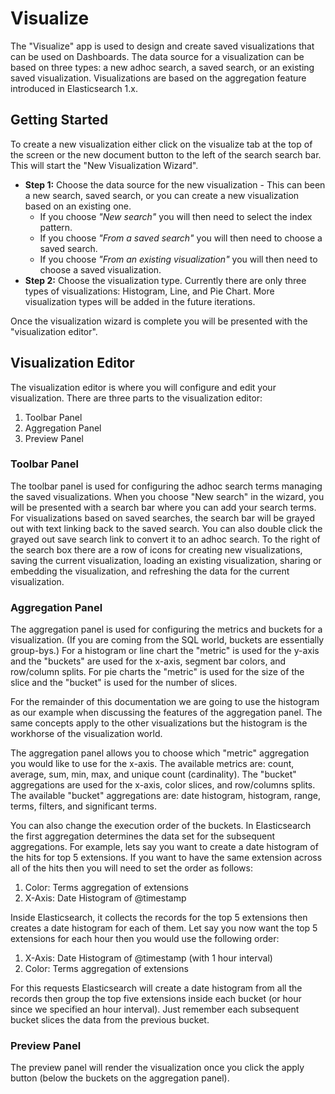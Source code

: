 # Visualize

The "Visualize" app is used to design and create saved visualizations that can be used on Dashboards. The data source for a visualization can be based on three types: a new adhoc search, a saved search, or an existing saved visualization. Visualizations are based on the aggregation feature introduced in Elasticsearch 1.x.

## Getting Started

To create a new visualization either click on the visualize tab at the top of the screen or the new document button to the left of the search search bar. This will start the "New Visualization Wizard".

* **Step 1:** Choose the data source for the new visualization - This can been a new search, saved search, or you can create a new visualization based on an existing one.
  * If you choose *"New search"* you will then need to select the index pattern.
  * If you choose *"From a saved search"* you will then need to choose a saved search.
  * If you choose *"From an existing visualization"* you will then need to choose a saved visualization.
* **Step 2:** Choose the visualization type. Currently there are only three types of visualizations: Histogram, Line, and Pie Chart. More visualization types will be added in the future iterations.

Once the visualization wizard is complete you will be presented with the "visualization editor".

## Visualization Editor

The visualization editor is where you will configure and edit your visualization. There are three parts to the visualization editor:

1. Toolbar Panel
1. Aggregation Panel
1. Preview Panel

### Toolbar Panel

The toolbar panel is used for configuring the adhoc search terms managing the saved visualizations. When you choose "New search" in the wizard, you will be presented with a search bar where you can add your search terms. For visualizations based on saved searches, the search bar will be grayed out with text linking back to the saved search. You can also double click the grayed out save search link to convert it to an adhoc search. To the right of the search box there are a row of icons for creating new visualizations, saving the current visualization, loading an existing visualization, sharing or embedding the visualization, and refreshing the data for the current visualization.

### Aggregation Panel

The aggregation panel is used for configuring the metrics and buckets for a visualization. (If you are coming from the SQL world, buckets are essentially group-bys.) For a histogram or line chart the "metric" is used for the y-axis and the "buckets" are used for the x-axis, segment bar colors, and row/column splits. For pie charts the "metric" is used for the size of the slice and the "bucket" is used for the number of slices.

For the remainder of this documentation we are going to use the histogram as our example when discussing the features of the aggregation panel. The same concepts apply to the other visualizations but the histogram is the workhorse of the visualization world.

The aggregation panel allows you to choose which "metric" aggregation you would like to use for the x-axis. The available metrics are: count, average, sum, min, max, and unique count (cardinality). The "bucket" aggregations are used for the x-axis, color slices, and row/columns splits.  The available "bucket" aggregations are: date histogram, histogram, range, terms, filters, and significant terms.

You can also change the execution order of the buckets. In Elasticsearch the first aggregation determines the data set for the subsequent aggregations. For example, lets say you want to create a date histogram of the hits for top 5 extensions.  If you want to have the same extension across all of the hits then you will need to set the order as follows:

1. Color: Terms aggregation of extensions
1. X-Axis: Date Histogram of @timestamp

Inside Elasticsearch, it collects the records for the top 5 extensions then creates a date histogram for each of them. Let say you now want the top 5 extensions for each hour then you would use the following order:

1. X-Axis: Date Histogram of @timestamp (with 1 hour interval)
1. Color: Terms aggregation of extensions

For this requests Elasticsearch will create a date histogram from all the records then group the top five extensions inside each bucket (or hour since we specified an hour interval). Just remember each subsequent bucket slices the data from the previous bucket.

### Preview Panel

The preview panel will render the visualization once you click the apply button (below the buckets on the aggregation panel).
